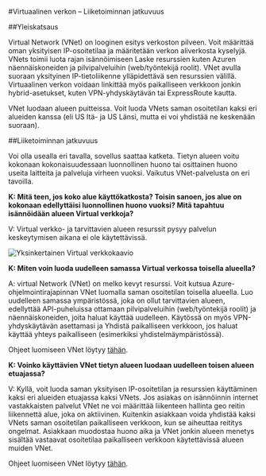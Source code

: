 <properties
    pageTitle="Mitä tehdä, jos vaikuttavat Azure Virtual verkkojen Azure keskeytetty | Microsoft Azure"
    description="Katso, mitä tehdään, jos vaikuttavat Azure Virtual verkkojen Azure keskeytetty."
    services="virtual-network"
    documentationCenter=""
    authors="NarayanAnnamalai"
    manager="jefco"
    editor=""/>

<tags
    ms.service="virtual-network"
    ms.workload="virtual-network"
    ms.tgt_pltfrm="na"
    ms.devlang="na"
    ms.topic="article"
    ms.date="05/16/2016"
    ms.author="narayan;aglick"/>

#<a name="virtual-network--business-continuity"></a>Virtuaalinen verkon – Liiketoiminnan jatkuvuus

##<a name="overview"></a>Yleiskatsaus

Virtual Network (VNet) on looginen esitys verkoston pilveen. Voit määrittää oman yksityisen IP-osoitetilaa ja määritetään verkon aliverkosta kyselyjä. VNets toimii luota rajan isännöimiseen Laske resurssien kuten Azuren näennäiskoneiden ja pilvipalveluihin (web/työntekijä roolit). VNet avulla suoraan yksityinen IP-tietoliikenne ylläpidettävä sen resurssien välillä. Virtuaalinen verkon voidaan linkittää myös paikalliseen verkkoon jonkin hybrid-asetukset, kuten VPN-yhdyskäytävän tai ExpressRoute kautta.
 
VNet luodaan alueen puitteissa. Voit luoda VNets saman osoitetilan kaksi eri alueiden kanssa (eli US Itä- ja US Länsi, mutta ei voi yhdistää ne keskenään suoraan). 

##<a name="business-continuity"></a>Liiketoiminnan jatkuvuus

Voi olla usealla eri tavalla, sovellus saattaa katketa. Tietyn alueen voitu kokonaan kokonaisuudessaan luonnollinen huono tai osittainen huono useita laitteita ja palveluja virheen vuoksi. Vaikutus VNet-palvelusta on eri tavoilla.

**K: Mitä teen, jos koko alue käyttökatkosta? Toisin sanoen, jos alue on kokonaan edellyttäisi luonnollinen huono vuoksi? Mitä tapahtuu isännöidään alueen Virtual verkkoja?**

V: Virtual verkko- ja tarvittavien alueen resurssit pysyy palvelun keskeytymisen aikana ei ole käytettävissä.

![Yksinkertainen Virtual verkkokaavio](./media/virtual-network-disaster-recovery-guidance/vnet.png)

**K: Miten voin luoda uudelleen samassa Virtual verkossa toisella alueella?**

A: virtual Network (VNet) on melko kevyt resurssi. Voit kutsua Azure-ohjelmointirajapinnan VNet luomalla saman osoitetilan toisella alueella. Luo uudelleen samassa ympäristössä, joka on ollut tarvittavien alueen, edellyttää API-puheluissa ottamaan pilvipalveluihin (web/työntekijä roolit) ja näennäiskoneiden, joita haluat käyttää uudelleen. Käytössä on myös VPN-yhdyskäytävän asettamasi ja Yhdistä paikalliseen verkkoon, jos haluat käyttää yhteys paikalliseen (esimerkiksi yhdistelmäympäristössä).

Ohjeet luomiseen VNet löytyy [tähän](./virtual-networks-create-vnet-arm-pportal.md). 

**K: Voinko käyttävien VNet tietyn alueen luodaan uudelleen toisen alueen etuajassa?**

V: Kyllä, voit luoda saman yksityisen IP-osoitetilan ja resurssien käyttäminen kaksi eri alueiden etuajassa kaksi VNets. Jos asiakas on isännöinnin internet vastakkaisten palvelut VNet ne voi määrittää liikenteen hallinta geo reitin liikennettä alue, joka on aktiivinen. Kuitenkin asiakkaan voida yhdistää kaksi VNets saman osoitetilan paikalliseen verkkoon, kun se aiheuttaa reititys ongelmat. Asiakkaan muodostaa huono aika ja VNet jonkin alueen menetys sisältää vastaavat osoitetilaa paikalliseen verkkoon käytettävissä alueen muiden VNet.

Ohjeet luomiseen VNet löytyy [tähän](./virtual-networks-create-vnet-arm-pportal.md).
